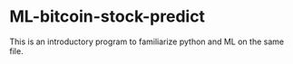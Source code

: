 # ML-bitcoin-stock-predict

This is an introductory program to familiarize python and ML on the same file.
